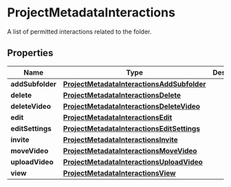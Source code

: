 

# ProjectMetadataInteractions

A list of permitted interactions related to the folder.

## Properties

| Name | Type | Description | Notes |
|------------ | ------------- | ------------- | -------------|
|**addSubfolder** | [**ProjectMetadataInteractionsAddSubfolder**](ProjectMetadataInteractionsAddSubfolder.md) |  |  |
|**delete** | [**ProjectMetadataInteractionsDelete**](ProjectMetadataInteractionsDelete.md) |  |  |
|**deleteVideo** | [**ProjectMetadataInteractionsDeleteVideo**](ProjectMetadataInteractionsDeleteVideo.md) |  |  |
|**edit** | [**ProjectMetadataInteractionsEdit**](ProjectMetadataInteractionsEdit.md) |  |  |
|**editSettings** | [**ProjectMetadataInteractionsEditSettings**](ProjectMetadataInteractionsEditSettings.md) |  |  |
|**invite** | [**ProjectMetadataInteractionsInvite**](ProjectMetadataInteractionsInvite.md) |  |  |
|**moveVideo** | [**ProjectMetadataInteractionsMoveVideo**](ProjectMetadataInteractionsMoveVideo.md) |  |  |
|**uploadVideo** | [**ProjectMetadataInteractionsUploadVideo**](ProjectMetadataInteractionsUploadVideo.md) |  |  |
|**view** | [**ProjectMetadataInteractionsView**](ProjectMetadataInteractionsView.md) |  |  |




